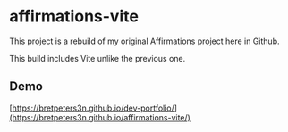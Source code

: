 # affirmations-vite

This project is a rebuild of my original Affirmations project here in Github.

This build includes Vite unlike the previous one.

<!-- DEMO -->
## Demo
[https://bretpeters3n.github.io/dev-portfolio/](https://bretpeters3n.github.io/affirmations-vite/)
<!--[View Demo](https://bretpeters3n.github.io/Advanced-CSS-Portfolio/)-->
